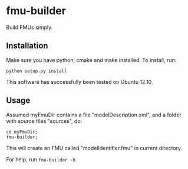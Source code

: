 # fmu-builder

Build FMUs simply.

## Installation
Make sure you have python, cmake and make installed. To install, run:
```
python setup.py install
```
This software has successfully been tested on Ubuntu 12.10.

## Usage
Assumed myFmuDir contains a file "modelDescription.xml", and a folder with source files "sources", do:
```
cd myFmuDir;
fmu-builder;
```
This will create an FMU called "modelIdentifier.fmu" in current directory.

For help, run ```fmu-builder -h```.
